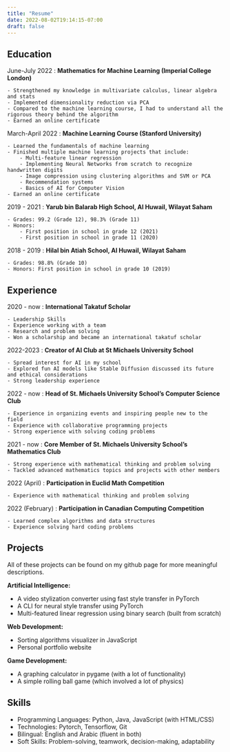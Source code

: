 ```yaml
---
title: "Resume"
date: 2022-08-02T19:14:15-07:00
draft: false
---
```


## Education

June-July 2022
:   **Mathematics for Machine Learning (Imperial College London)**

    - Strengthened my knowledge in multivariate calculus, linear algebra and stats
    - Implemented dimensionality reduction via PCA
    - Compared to the machine learning course, I had to understand all the rigorous theory behind the algorithm
    - Earned an online certificate

March-April 2022
:   **Machine Learning Course (Stanford University)**

    - Learned the fundamentals of machine learning
    - Finished multiple machine learning projects that include:
        - Multi-feature linear regression
        - Implementing Neural Networks from scratch to recognize handwritten digits
        - Image compression using clustering algorithms and SVM or PCA
        - Recommendation systems
        - Basics of AI for Computer Vision
    - Earned an online certificate

2019 - 2021
:   **Yarub bin Balarab High School, Al Huwail, Wilayat Saham**

    - Grades: 99.2 (Grade 12), 98.3% (Grade 11)
    - Honors: 
        - First position in school in grade 12 (2021)
        - First position in school in grade 11 (2020)

2018 - 2019
:   **Hilal bin Atiah School, Al Huwail, Wilayat Saham**

    - Grades: 98.8% (Grade 10)
    - Honors: First position in school in grade 10 (2019)

## Experience

2020 - now
:   **International Takatuf Scholar**

    - Leadership Skills
    - Experience working with a team
    - Research and problem solving
    - Won a scholarship and became an international takatuf scholar

2022-2023
:   **Creator of AI Club at St Michaels University School**

    - Spread interest for AI in my school
    - Explored fun AI models like Stable Diffusion discussed its future and ethical considerations
    - Strong leadership experience

2022 - now
:   **Head of St. Michaels University School’s Computer Science Club**

    - Experience in organizing events and inspiring people new to the field
    - Experience with collaborative programming projects
    - Strong experience with solving coding problems

2021 - now
:   **Core Member of St. Michaels University School’s Mathematics Club**

    - Strong experience with mathematical thinking and problem solving
    - Tackled advanced mathematics topics and projects with other members

2022 (April)
:   **Participation in Euclid Math Competition**

    - Experience with mathematical thinking and problem solving

2022 (February)
:   **Participation in Canadian Computing Competition**

    - Learned complex algorithms and data structures
    - Experience solving hard coding problems

## Projects

All of these projects can be found on my github page for more meaningful descriptions.

**Artificial Intelligence:**
- A video stylization converter using fast style transfer in PyTorch
- A CLI for neural style transfer using PyTorch
- Multi-featured linear regression using binary search (built from scratch)

**Web Development:**
- Sorting algorithms visualizer in JavaScript
- Personal portfolio website

**Game Development:**
- A graphing calculator in pygame (with a lot of functionality)
- A simple rolling ball game (which involved a lot of physics)

## Skills

- Programming Languages: Python, Java, JavaScript (with HTML/CSS)
- Technologies: Pytorch, Tensorflow, Git
- Bilingual: English and Arabic (fluent in both)
- Soft Skills: Problem-solving, teamwork, decision-making, adaptability
